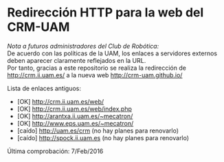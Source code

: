 # Redirección HTTP para la web del CRM-UAM

*Nota a futuros administradores del Club de Robótica:*  
De acuerdo con las políticas de la UAM, los enlaces a servidores externos deben aparecer claramente reflejados en la URL.  
Por tanto, gracias a este repositorio se realiza la redirección de <http://crm.ii.uam.es/> a la nueva web <http://crm-uam.github.io/>  

Lista de enlaces antiguos:  
* [OK] <http://crm.ii.uam.es/web/>
* [OK] <http://crm.ii.uam.es/web/index.php>
* [OK] <http://arantxa.ii.uam.es/~mecatron/>
* [OK] <http://www.eps.uam.es/~mecatron/>
* [caído] <http://uam.es/crm> (no hay planes para renovarlo)
* [caído] <http://spock.ii.uam.es> (no hay planes para renovarlo)

Última comprobación: 7/Feb/2016  

